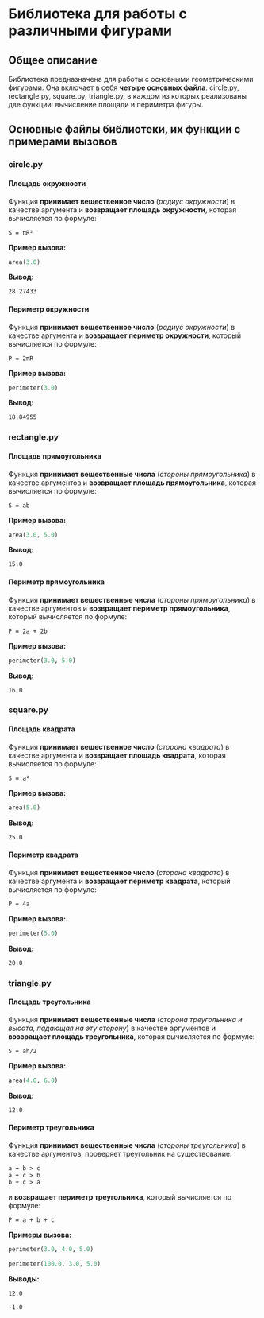 # Библиотека для работы с различными фигурами

## Общее описание

Библиотека предназначена для работы с основными геометрическими фигурами. Она включает в себя **четыре основных файла**: circle.py, rectangle.py, square.py, triangle.py, в каждом из которых реализованы две функции: вычисление площади и периметра фигуры.

## Основные файлы библиотеки, их функции с примерами вызовов

### circle.py

#### Площадь окружности
Функция **принимает вещественное число** (*радиус окружности*) в качестве аргумента и **возвращает площадь окружности**, которая вычисляется по формуле:
```
S = πR²
```

**Пример вызова:**
```python
area(3.0)
```

**Вывод:**
```
28.27433
```

#### Периметр окружности
Функция **принимает вещественное число** (*радиус окружности*) в качестве аргумента и **возвращает периметр окружности**, который вычисляется по формуле:
```
P = 2πR
```

**Пример вызова:**
```python
perimeter(3.0)
```

**Вывод:**
```
18.84955
```

### rectangle.py

#### Площадь прямоугольника
Функция **принимает вещественные числа** (*стороны прямоугольника*) в качестве аргументов и **возвращает площадь прямоугольника**, которая вычисляется по формуле:
```
S = ab
```

**Пример вызова:**
```python
area(3.0, 5.0)
```

**Вывод:**
```
15.0
```

#### Периметр прямоугольника
Функция **принимает вещественные числа** (*стороны прямоугольника*) в качестве аргументов и **возвращает периметр прямоугольника**, который вычисляется по формуле:
```
P = 2a + 2b
```

**Пример вызова:**
```python
perimeter(3.0, 5.0)
```

**Вывод:**
```
16.0
```

### square.py

#### Площадь квадрата
Функция **принимает вещественное число** (*сторона квадрата*) в качестве аргумента и **возвращает площадь квадрата**, которая вычисляется по формуле:
```
S = a²
```

**Пример вызова:**
```python
area(5.0)
```

**Вывод:**
```
25.0
```

#### Периметр квадрата
Функция **принимает вещественное число** (*сторона квадрата*) в качестве аргумента и **возвращает периметр квадрата**, который вычисляется по формуле:
```
P = 4a
```

**Пример вызова:**
```python
perimeter(5.0)
```

**Вывод:**
```
20.0
```

### triangle.py

#### Площадь треугольника
Функция **принимает вещественные числа** (*сторона треугольника и высота, падающая на эту сторону*) в качестве аргументов и **возвращает площадь треугольника**, которая вычисляется по формуле:
```
S = ah/2
```

**Пример вызова:**
```python
area(4.0, 6.0)
```

**Вывод:**
```
12.0
```

#### Периметр треугольника
Функция **принимает вещественные числа** (*стороны треугольника*) в качестве аргументов, проверяет треугольник на существование:
```
a + b > c
a + c > b
b + c > a
```

и **возвращает периметр треугольника**, который вычисляется по формуле:
```
P = a + b + c
```

**Примеры вызова:**
```python
perimeter(3.0, 4.0, 5.0)
```

```python
perimeter(100.0, 3.0, 5.0)
```

**Выводы:**
```
12.0
```

```
-1.0
```